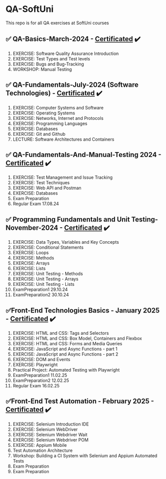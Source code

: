 # QA-SoftUni
This repo is for all QA exercises at SoftUni courses


## :white_check_mark: QA-Basics-March-2024 - [Certificated](https://softuni.bg/certificates/details/210536/d3b42b1a) :heavy_check_mark:
01. EXERCISE: Software Quality Assurance Introduction
02. EXERCISE: Test Types and Test levels
03. EXERCISE: Bugs and Bug-Tracking
04. WORKSHOP: Manual Testing


## :white_check_mark: QA-Fundamentals-July-2024 (Software Technologies) - [Certificated](https://softuni.bg/certificates/details/218808/1791ed76) :heavy_check_mark:
01. EXERCISE: Computer Systems and Software
02. EXERCISE: Operating Systems
03. EXERCISE: Networks, Internet and Protocols
04. ЕXERCISE: Programming Languages
05. EXERCISE: Databases
06. EXERCISE: Git and Github
07. LECTURE: Software Architectures and Containers


## :white_check_mark: QA-Fundamentals-And-Manual-Testing 2024 - [Certificated](https://softuni.bg/certificates/details/224593/5feb4600) :heavy_check_mark:
01. EXERCISE: Test Management and Issue Tracking
02. EXERCISE: Test Techniques
03. EXERCISE: Web API and Postman
04. ЕXERCISE: Databases
05. Exam Preparation
06. Regular Exam 17.08.24

## :white_check_mark: Programming Fundamentals and Unit Testing-November-2024 - [Certificated](https://softuni.bg/certificates/details/229104/c56533ca) :heavy_check_mark:
01. EXERCISE: Data Types, Variables and Key Concepts
02. EXERCISE: Conditional Statements
03. EXERCISE: Loops
04. ЕXERCISE: Methods
05. EXERCISE: Arrays
06. EXERCISE: Lists
07. EXERCISE: Unit Testing - Methods
08. EXERCISE: Unit Testing - Arrays
09. EXERCISE: Unit Testing - Lists
10. ExamPreparation1 29.10.24
11. ExamPreparation2 30.10.24


## :white_check_mark:Front-End Technologies Basics - January 2025 - [Certificated](https://softuni.bg/certificates/details/238073/fa57ef6d) :heavy_check_mark:
01. EXERCISE: HTML and CSS: Tags and Selectors
02. EXERCISE: HTML and CSS: Box Model, Containers and Flexbox
03. EXERCISE: HTML and CSS: Forms and Media Queries
04. ЕXERCISE: JavaScript and Async Functions - part 1
05. EXERCISE: JavaScript and Async Functions - part 2
06. EXERCISE: DOM and Events
07. EXERCISE: Playwright
08. Practical Project: Automated Testing with Playwright
09. ExamPreparation1 11.02.25
10. ExamPreparation2 12.02.25 
11. Regular Exam 16.02.25

## :white_check_mark:Front-End Test Automation - February 2025 - [Certificated](https://softuni.bg/certificates/details/243017/64f90bfb) :heavy_check_mark:
01. EXERCISE: Selenium Introduction IDE
02. EXERCISE: Selenium WebDriver
03. EXERCISE: Selenium Webdriver Wait
04. EXERCISE: Selenium Webdriver POM
05. EXERCISE: Appium Mobile
06. Test Automation Architecture
07. Workshop: Building a CI System with Selenium and Appium Automated Tests
08. Exam Preparation
09. Exam Preparation
